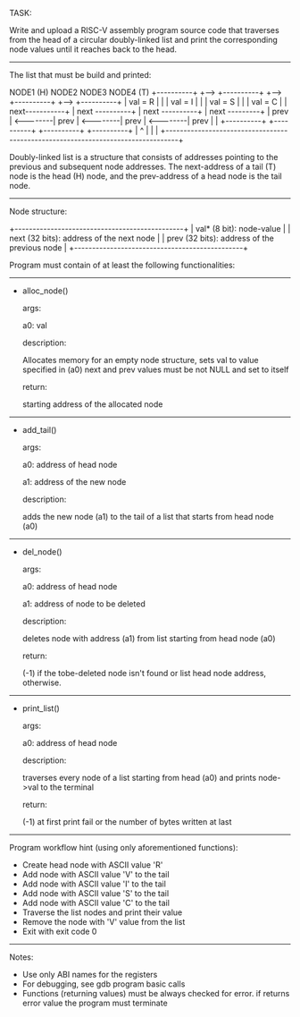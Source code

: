TASK:

Write and upload a RISC-V assembly program source code that traverses from the head of a circular doubly-linked list and print the corresponding node values until it reaches back to the head.

---
The list that must be build and printed:

NODE1 (H)               NODE2                NODE3                NODE4 (T)
+----------+     +--> +----------+     +--> +----------+     +--> +----------+
| val = R  |     |    | val = I  |     |    | val = S  |     |    | val = C  |
| next-----------+    | next ----------+    | next ----------+    | next ---------+
| prev     | <--------| prev     | <--------| prev     | <--------| prev     |    |
+----------+          +----------+          +----------+          +----------+    |
^                                                                                 |
|                                                                                 |
+---------------------------------------------------------------------------------+

Doubly-linked list is a structure that consists of addresses pointing to the previous and subsequent node addresses. The next-address of a tail (T) node is the head (H) node, and the prev-address of a head node is the tail node.

---
Node structure:

+-----------------------------------------------+
| val*  (8 bit): node-value                   |
| next  (32 bits): address of the next node     |
| prev  (32 bits): address of the previous node |
+-----------------------------------------------+

Program must contain of at least the following functionalities:

---
- alloc_node()
  
  args:
  
  a0: val

  description:
  
  Allocates memory for an empty node structure, sets val to value specified in (a0)
  next and prev values must be not NULL and set to itself

  return:
  
  starting address of the allocated node

---
- add_tail()
  
  args:
  
  a0: address of head node
  
  a1: address of the new node

  description:
  
  adds the new node (a1) to the tail of a list that
  starts from head node (a0)

---
- del_node()
  
  args:
  
  a0: address of head node
  
  a1: address of node to be deleted

  description:
  
  deletes node with address (a1) from list
  starting from head node (a0)

  return:
  
  (-1) if the tobe-deleted node isn't found or
  list head node address, otherwise.

---
- print_list()
  
  args:
  
  a0: address of head node

  description:
  
  traverses every node of a list starting from head (a0)  and prints node->val to the terminal

  return:
  
  (-1) at first print fail or the number of bytes written at last

---
Program workflow hint (using only aforementioned functions):
- Create head node with ASCII value 'R'
- Add node with ASCII value 'V' to the tail
- Add node with ASCII value 'I' to the tail
- Add node with ASCII value 'S' to the tail
- Add node with ASCII value 'C' to the tail
- Traverse the list nodes and print their value
- Remove the node with 'V' value from the list
- Exit with exit code 0

---
Notes:
- Use only ABI names for the registers
- For debugging, see gdb program basic calls
- Functions (returning values) must be always checked for error. 
  if returns error value the program must terminate
